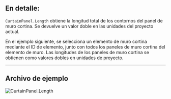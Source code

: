 ## En detalle:
`CurtainPanel.Length` obtiene la longitud total de los contornos del panel de muro cortina. Se devuelve un valor doble en las unidades del proyecto actual.

En el ejemplo siguiente, se selecciona un elemento de muro cortina mediante el ID de elemento, junto con todos los paneles de muro cortina del elemento de muro. Las longitudes de los paneles de muro cortina se obtienen como valores dobles en unidades de proyecto.
___
## Archivo de ejemplo

![CurtainPanel.Length](./Revit.Elements.CurtainPanel.Length_img.jpg)

